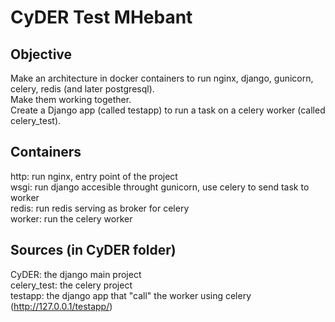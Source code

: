 CyDER Test MHebant
=======

Objective
------

Make an architecture in docker containers to run nginx, django, gunicorn, celery, redis (and later postgresql).  
Make them working together.  
Create a Django app (called testapp) to run a task on a celery worker (called celery_test).  

Containers
-------

http: run nginx, entry point of the project  
wsgi: run django accesible throught gunicorn, use celery to send task to worker  
redis: run redis serving as broker for celery  
worker: run the celery worker  

Sources (in CyDER folder)
--------

CyDER: the django main project  
celery_test: the celery project  
testapp: the django app that "call" the worker using celery (http://127.0.0.1/testapp/)  
